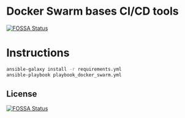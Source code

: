 # Docker Swarm bases CI/CD tools
[![FOSSA Status](https://app.fossa.io/api/projects/git%2Bgithub.com%2Fintegr8%2Fansible-playbooks.svg?type=shield)](https://app.fossa.io/projects/git%2Bgithub.com%2Fintegr8%2Fansible-playbooks?ref=badge_shield)


# Instructions

``` bash
ansible-galaxy install -r requirements.yml
ansible-playbook playbook_docker_swarm.yml
```

## License
[![FOSSA Status](https://app.fossa.io/api/projects/git%2Bgithub.com%2Fintegr8%2Fansible-playbooks.svg?type=large)](https://app.fossa.io/projects/git%2Bgithub.com%2Fintegr8%2Fansible-playbooks?ref=badge_large)